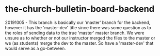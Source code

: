 # the-church-bulletin-board-backend
20191005 - This branch is basically our 'master' branch for the backend, however it has the 'master-dev' title since there was some question as to the roles of sending data to the true 'master' master branch.  We were unsure as to whether or not our instructor merged the files to the master or we (as students) merge the dev to the master.  So have a 'master-dev' that would serve as a go-between.
